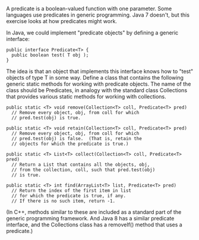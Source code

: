 A predicate is a boolean-valued function with one parameter. Some languages use 
predicates in generic programming. Java 7 doesn't, but this exercise looks at 
how predicates might work.

In Java, we could implement "predicate objects" by defining a generic interface:

    public interface Predicate<T> {
      public boolean test( T obj );
    }

The idea is that an object that implements this interface knows how to "test" 
objects of type T in some way. Define a class that contains the following generic 
static methods for working with predicate objects. The name of the class should 
be Predicates, in analogy with the standard class Collections that provides 
various static methods for working with collections.

    public static <T> void remove(Collection<T> coll, Predicate<T> pred)
      // Remove every object, obj, from coll for which
      // pred.test(obj) is true.
   
    public static <T> void retain(Collection<T> coll, Predicate<T> pred)
      // Remove every object, obj, from coll for which
      // pred.test(obj) is false.  (That is, retain the
      // objects for which the predicate is true.)
   
    public static <T> List<T> collect(Collection<T> coll, Predicate<T> pred)
      // Return a List that contains all the objects, obj,
      // from the collection, coll, such that pred.test(obj)
      // is true.
   
    public static <T> int find(ArrayList<T> list, Predicate<T> pred)
      // Return the index of the first item in list
      // for which the predicate is true, if any.
      // If there is no such item, return -1.

(In C++, methods similar to these are included as a standard part of the generic 
programming framework. And Java 8 has a similar predicate interface, and the Collections 
class has a removeIf() method that uses a predicate.)